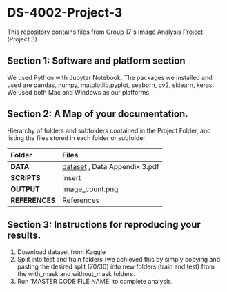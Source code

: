 # DS-4002-Project-3
This repository contains files from Group 17's Image Analysis Project (Project 3)
## Section 1: Software and platform section
We used Python with Jupyter Notebook. The packages we installed and used are pandas, numpy, matplotlib.pyplot, seaborn, cv2, sklearn, keras. We used both Mac and Windows as our platforms.
## Section 2: A Map of your documentation.
Hierarchy of folders and subfolders contained in the Project Folder, and listing the files stored in each folder or subfolder.

| Folder              | Files |
| :---------------- | :------ |
| **DATA**              | [dataset](https://www.kaggle.com/datasets/omkargurav/face-mask-dataset/data) , Data Appendix 3.pdf|
| **SCRIPTS**           |  insert   |
| **OUTPUT**            |  image_count.png|
| **REFERENCES**        |  References  |


## Section 3: Instructions for reproducing your results. 
1. Download dataset from Kaggle
2. Split into test and train folders (we achieved this by simply copying and pasting the desired split (70/30) into new folders (train and test) from the with_mask and without_mask folders.
3. Run 'MASTER CODE FILE NAME' to complete analysis.
